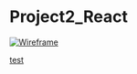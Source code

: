 # Project2_React
[![Wireframe](React_propsal.png "Wireframe")](https://github.com/RB99175/Project2_React/blob/master/React%20Project.png "Wireframe")


[test](https://github.com/RB99175/Project2_React/blob/master/React%20Project.png "test")

